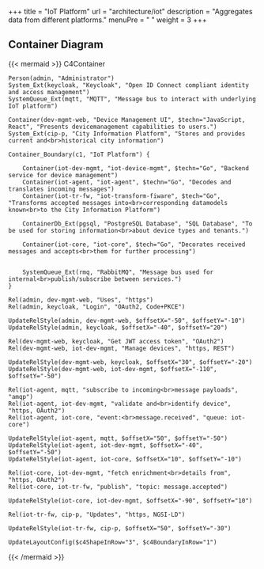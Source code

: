 +++
title = "IoT Platform"
url = "architecture/iot"
description = "Aggregates data from different platforms."
menuPre = "<i class='fas fa-cubes'></i> "
weight = 3
+++

## Container Diagram

{{< mermaid >}}
C4Container

    Person(admin, "Administrator")
    System_Ext(keycloak, "Keycloak", "Open ID Connect compliant identity and access management")
    SystemQueue_Ext(mqtt, "MQTT", "Message bus to interact with underlying IoT platform")

    Container(dev-mgmt-web, "Device Management UI", $techn="JavaScript, React", "Presents devicemanagement capabilities to users.")
    System_Ext(cip-p, "City Information Platform", "Stores and provides current and<br>historical city information")

    Container_Boundary(c1, "IoT Platform") {

        Container(iot-dev-mgmt, "iot-device-mgmt", $techn="Go", "Backend service for device management")
        Container(iot-agent, "iot-agent", $techn="Go", "Decodes and translates incoming messages")
        Container(iot-tr-fw, "iot-transform-fiware", $tech="Go", "Transforms accepted messages into<br>corresponding datamodels known<br>to the City Information Platform")

        ContainerDb_Ext(pgsql, "PostgreSQL Database", "SQL Database", "To be used for storing information<br>about device types and tenants.")

        Container(iot-core, "iot-core", $tech="Go", "Decorates received messages and accepts<br>them for further processing")


        SystemQueue_Ext(rmq, "RabbitMQ", "Message bus used for internal<br>publish/subscribe between services.")
    }

    Rel(admin, dev-mgmt-web, "Uses", "https")
    Rel(admin, keycloak, "Login", "OAuth2, Code+PKCE")

    UpdateRelStyle(admin, dev-mgmt-web, $offsetX="-50", $offsetY="-10")
    UpdateRelStyle(admin, keycloak, $offsetX="-40", $offsetY="20")

    Rel(dev-mgmt-web, keycloak, "Get JWT access token", "OAuth2")
    Rel(dev-mgmt-web, iot-dev-mgmt, "Manage devices", "https, REST")

    UpdateRelStyle(dev-mgmt-web, keycloak, $offsetX="30", $offsetY="-20")
    UpdateRelStyle(dev-mgmt-web, iot-dev-mgmt, $offsetX="-110", $offsetY="-50")

    Rel(iot-agent, mqtt, "subscribe to incoming<br>message payloads", "amqp")
    Rel(iot-agent, iot-dev-mgmt, "validate and<br>identify device", "https, OAuth2")
    Rel(iot-agent, iot-core, "event:<br>message.received", "queue: iot-core")

    UpdateRelStyle(iot-agent, mqtt, $offsetX="50", $offsetY="-50")
    UpdateRelStyle(iot-agent, iot-dev-mgmt, $offsetX="-40", $offsetY="-50")
    UpdateRelStyle(iot-agent, iot-core, $offsetX="10", $offsetY="-10")

    Rel(iot-core, iot-dev-mgmt, "fetch enrichment<br>details from", "https, OAuth2")
    Rel(iot-core, iot-tr-fw, "publish", "topic: message.accepted")

    UpdateRelStyle(iot-core, iot-dev-mgmt, $offsetX="-90", $offsetY="10")

    Rel(iot-tr-fw, cip-p, "Updates", "https, NGSI-LD")

    UpdateRelStyle(iot-tr-fw, cip-p, $offsetX="50", $offsetY="-30")

    UpdateLayoutConfig($c4ShapeInRow="3", $c4BoundaryInRow="1")

{{< /mermaid >}}
